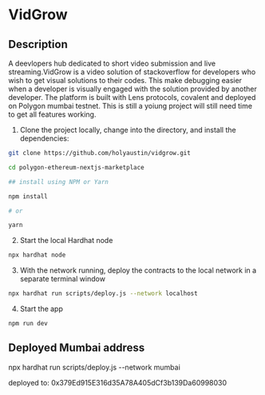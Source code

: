 # VidGrow

## Description
A deevlopers hub dedicated to short video submission and live streaming.VidGrow is a video solution of stackoverflow  for developers who wish to get visual solutions to their codes. This make debugging easier when a developer is visually engaged with the solution provided by another developer.
The platform is built with Lens protocols, covalent and deployed on Polygon mumbai testnet. 
This is still a yoiung project will still need time to get all features working.



1. Clone the project locally, change into the directory, and install the dependencies:

```sh
git clone https://github.com/holyaustin/vidgrow.git

cd polygon-ethereum-nextjs-marketplace

## install using NPM or Yarn

npm install

# or

yarn
```

2. Start the local Hardhat node

```sh
npx hardhat node
```

3. With the network running, deploy the contracts to the local network in a separate terminal window

```sh
npx hardhat run scripts/deploy.js --network localhost
```

4. Start the app

```
npm run dev
```

## Deployed Mumbai address
npx hardhat run scripts/deploy.js --network mumbai

deployed to: 0x379Ed915E316d35A78A405dCf3b139Da60998030
